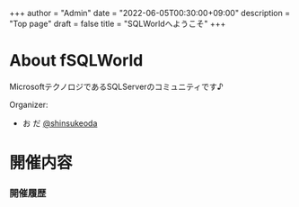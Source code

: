 +++
author = "Admin"
date = "2022-06-05T00:30:00+09:00"
description = "Top page"
draft = false
title = "SQLWorldへようこそ"
+++

# About fSQLWorld

MicrosoftテクノロジであるSQLServerのコミュニティです♪


Organizer:

- お だ [@shinsukeoda](https://twitter.com/shinsukeoda)

# 開催内容

### 開催履歴

